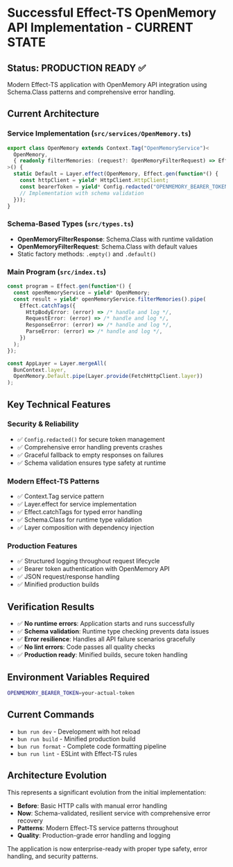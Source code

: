 # Successful Effect-TS OpenMemory API Implementation - CURRENT STATE

## Status: PRODUCTION READY ✅

Modern Effect-TS application with OpenMemory API integration using Schema.Class patterns and comprehensive error handling.

## Current Architecture

### Service Implementation (`src/services/OpenMemory.ts`)

```typescript
export class OpenMemory extends Context.Tag("OpenMemoryService")<
  OpenMemory,
  { readonly filterMemories: (request?: OpenMemoryFilterRequest) => Effect<...> }
>() {
  static Default = Layer.effect(OpenMemory, Effect.gen(function*() {
    const httpClient = yield* HttpClient.HttpClient;
    const bearerToken = yield* Config.redacted("OPENMEMORY_BEARER_TOKEN");
    // Implementation with schema validation
  }));
}
```

### Schema-Based Types (`src/types.ts`)

- **OpenMemoryFilterResponse**: Schema.Class with runtime validation
- **OpenMemoryFilterRequest**: Schema.Class with default values
- Static factory methods: `.empty()` and `.default()`

### Main Program (`src/index.ts`)

```typescript
const program = Effect.gen(function*() {
  const openMemoryService = yield* OpenMemory;
  const result = yield* openMemoryService.filterMemories().pipe(
    Effect.catchTags({
      HttpBodyError: (error) => /* handle and log */,
      RequestError: (error) => /* handle and log */,
      ResponseError: (error) => /* handle and log */,
      ParseError: (error) => /* handle and log */,
    })
  );
});

const AppLayer = Layer.mergeAll(
  BunContext.layer,
  OpenMemory.Default.pipe(Layer.provide(FetchHttpClient.layer))
);
```

## Key Technical Features

### Security & Reliability

- ✅ `Config.redacted()` for secure token management
- ✅ Comprehensive error handling prevents crashes
- ✅ Graceful fallback to empty responses on failures
- ✅ Schema validation ensures type safety at runtime

### Modern Effect-TS Patterns

- ✅ Context.Tag service pattern
- ✅ Layer.effect for service implementation
- ✅ Effect.catchTags for typed error handling
- ✅ Schema.Class for runtime type validation
- ✅ Layer composition with dependency injection

### Production Features

- ✅ Structured logging throughout request lifecycle
- ✅ Bearer token authentication with OpenMemory API
- ✅ JSON request/response handling
- ✅ Minified production builds

## Verification Results

- ✅ **No runtime errors**: Application starts and runs successfully
- ✅ **Schema validation**: Runtime type checking prevents data issues
- ✅ **Error resilience**: Handles all API failure scenarios gracefully
- ✅ **No lint errors**: Code passes all quality checks
- ✅ **Production ready**: Minified builds, secure token handling

## Environment Variables Required

```bash
OPENMEMORY_BEARER_TOKEN=your-actual-token
```

## Current Commands

- `bun run dev` - Development with hot reload
- `bun run build` - Minified production build
- `bun run format` - Complete code formatting pipeline
- `bun run lint` - ESLint with Effect-TS rules

## Architecture Evolution

This represents a significant evolution from the initial implementation:

- **Before**: Basic HTTP calls with manual error handling
- **Now**: Schema-validated, resilient service with comprehensive error recovery
- **Patterns**: Modern Effect-TS service patterns throughout
- **Quality**: Production-grade error handling and logging

The application is now enterprise-ready with proper type safety, error handling, and security patterns.
